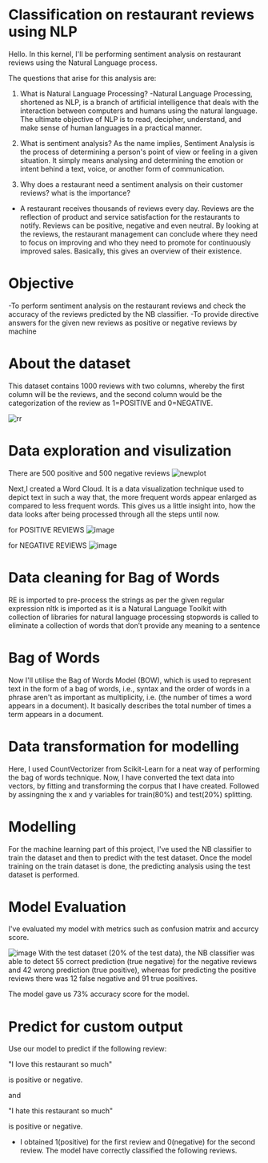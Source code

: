 # Classification on restaurant reviews using NLP
Hello. In this kernel, I'll be performing sentiment analysis on restaurant reviews using the Natural Language process. 

The questions that arise for this analysis are:

1. What is Natural Language Processing?
-Natural Language Processing, shortened as NLP, is a branch of artificial intelligence that deals with the interaction between computers and humans using the natural language. The ultimate objective of NLP is to read, decipher, understand, and make sense of human languages in a practical manner.

2. What is sentiment analysis?
As the name implies, Sentiment Analysis is the process of determining a person's point of view or feeling in a given situation. It simply means analysing and determining the emotion or intent behind a text, voice, or another form of communication.

3. Why does a restaurant need a sentiment analysis on their customer reviews? what is the importance?
- A restaurant receives thousands of reviews every day. Reviews are the reflection of product and service satisfaction for the restaurants to notify. Reviews can be positive, negative and even neutral. By looking at the reviews, the restaurant management can conclude where they need to focus on improving and who they need to promote for continuously improved sales. Basically, this gives an overview of their existence. 

# Objective
-To perform sentiment analysis on the restaurant reviews and check the accuracy of the reviews predicted by the NB classifier.
-To provide directive answers for the given new reviews as positive or negative reviews by machine

# About the dataset
This dataset contains 1000 reviews with two columns, whereby the first column will be the reviews, and the second column would be the categorization of the review as 1=POSITIVE and 0=NEGATIVE.

![rr](https://user-images.githubusercontent.com/87844891/130389644-197ad36d-ea8e-4f7d-9210-bb4343c03b04.png)

# Data exploration and visulization
There are 500 positive and 500 negative reviews
![newplot](https://user-images.githubusercontent.com/87844891/130390024-21d817f3-95e7-43e4-a57a-55c7081df160.png)

Next,I created a Word Cloud. It is a data visualization technique used to depict text in such a way that, the more frequent words appear enlarged as compared to less frequent words. This gives us a little insight into, how the data looks after being processed through all the steps until now.

for POSITIVE REVIEWS
![image](https://user-images.githubusercontent.com/87844891/130390186-6e44b311-30c1-4b8e-ad8c-60da98b746ed.png)

for NEGATIVE REVIEWS
![image](https://user-images.githubusercontent.com/87844891/130390221-73a1cfc7-1901-4d2e-8d1c-b1986372b516.png)

# Data cleaning for Bag of Words
RE is imported to pre-process the strings as per the given regular expression
nltk is imported as it is a Natural Language Toolkit with collection of libraries for natural language processing
stopwords is called to eliminate a collection of words that don’t provide any meaning to a sentence

# Bag of Words
Now I'll utilise the Bag of Words Model (BOW), which is used to represent text in the form of a bag of words, i.e., syntax and the order of words in a phrase aren't as important as multiplicity, i.e. (the number of times a word appears in a document). It basically describes the total number of times a term appears in a document. 

# Data transformation for modelling 
Here, I used CountVectorizer from Scikit-Learn for a neat way of performing the bag of words technique. Now, I have converted the text data into vectors, by fitting and transforming the corpus that I have created. Followed by assingning the x and y variables for train(80%) and test(20%) splitting.

# Modelling
For the machine learning part of this project, I've used the NB classifier to train the dataset and then to predict with the test dataset. Once the model training on the train dataset is done, the predicting analysis using the test dataset is performed. 

# Model Evaluation
I've evaluated my model with metrics such as confusion matrix and accurcy score.

![image](https://user-images.githubusercontent.com/87844891/130455370-25ea5e1d-c5d8-4f7e-a16f-8789fb829553.png)
With the test dataset (20% of the test data), the NB classifier was able to detect 55 correct prediction (true negative) for the negative reviews and 42 wrong prediction (true positive), whereas for predicting the positive reviews there was 12 false negative and 91 true positives.

The model gave us 73% accuracy score for the model.

# Predict for custom output
Use our model to predict if the following review:

"I love this restaurant so much"

is positive or negative.

and 

"I hate this restaurant so much"

is positive or negative.

- I obtained 1(positive) for the first review and 0(negative) for the second review. The model have correctly classified the following reviews.

